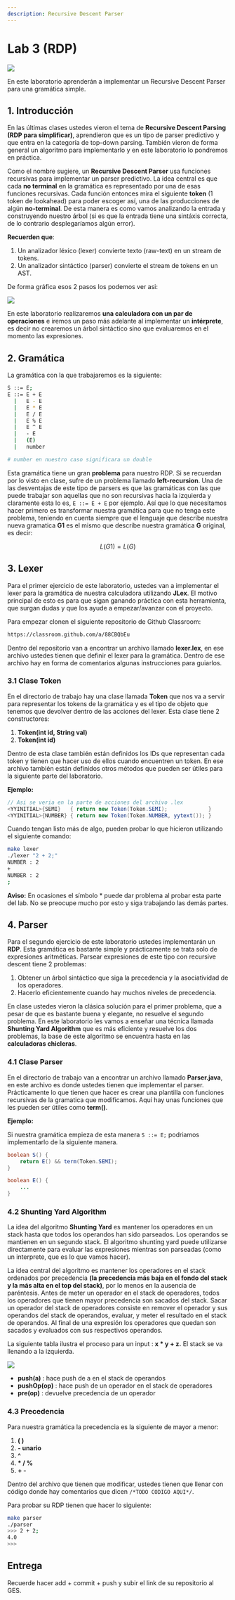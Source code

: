 ```yaml
---
description: Recursive Descent Parser
---
```


# Lab 3 \(RDP\)

![](/img/rdp.gif)

En este laboratorio aprenderán a implementar un Recursive Descent Parser para una gramática simple.

## 1. Introducción

En las últimas clases ustedes vieron el tema de **Recursive Descent Parsing \(RDP para simplificar\)**, aprendieron que es un tipo de parser predictivo y que entra en la categoría de top-down parsing. También vieron de forma general un algoritmo para implementarlo y en este laboratorio lo pondremos en práctica.

Como el nombre sugiere, un **Recursive Descent Parser** usa funciones recursivas para implementar un parser predictivo. La idea central es que cada **no terminal** en la gramática es representado por una de esas funciones recursivas. Cada función entonces mira el siguiente **token** \(1 token de lookahead\) para poder escoger así, una de las producciones de algún **no-terminal**. De esta manera es como vamos analizando la entrada y construyendo nuestro árbol \(si es que la entrada tiene una sintáxis correcta, de lo contrario desplegaríamos algún error\).

**Recuerden que**:

1. Un analizador léxico \(lexer\) convierte texto \(raw-text\) en un stream de tokens.
2. Un analizador sintáctico \(parser\) convierte el stream de tokens en un AST.

De forma gráfica esos 2 pasos los podemos ver asi:

![](/img/lexerparser.png)

En este laboratorio realizaremos **una calculadora con un par de operaciones** e iremos un paso más adelante al implementar un **intérprete**, es decir no crearemos un árbol sintáctico sino que evaluaremos en el momento las expresiones.

## 2. Gramática

La gramática con la que trabajaremos es la siguiente:

```bash
S ::= E;
E ::= E + E
  |   E - E
  |   E * E
  |   E / E
  |   E % E
  |   E ^ E
  |   - E
  |   (E)
  |   number

# number en nuestro caso significara un double
```

Esta gramática tiene un gran **problema** para nuestro RDP. Si se recuerdan por lo visto en clase, sufre de un problema llamado **left-recursion**. Una de las desventajas de este tipo de parsers es que las gramáticas con las que puede trabajar son aquellas que no son recursivas hacia la izquierda y claramente esta lo es, `E ::= E + E` por ejemplo. Así que lo que necesitamos hacer primero es transformar nuestra gramática para que no tenga este problema, teniendo en cuenta siempre que el lenguaje que describe nuestra nueva gramatica **G1** es el mismo que describe nuestra gramática **G** original, es decir:

$$L(G1) = L(G)$$

## 3. Lexer

Para el primer ejercicio de este laboratorio, ustedes van a implementar el lexer para la gramática de nuestra calculadora utilizando **JLex**. El motivo principal de esto es para que sigan ganando práctica con esta herramienta, que surgan dudas y que los ayude a empezar/avanzar con el proyecto.

Para empezar clonen el siguiente repositorio de Github Classroom:

```bash
https://classroom.github.com/a/88CBQbEu
```

Dentro del repositorio van a encontrar un archivo llamado **lexer.lex**, en ese archivo ustedes tienen que definir el lexer para la gramática. Dentro de ese archivo hay en forma de comentarios algunas instrucciones para guiarlos.

### 3.1 Clase Token

En el directorio de trabajo hay una clase llamada **Token** que nos va a servir para representar los tokens de la gramática y es el tipo de objeto que tenemos que devolver dentro de las acciones del lexer. Esta clase tiene 2 constructores:

1. **Token\(int id, String val\)**
2. **Token\(int id\)**

Dentro de esta clase también están definidos los IDs que representan cada token y tienen que hacer uso de ellos cuando encuentren un token. En ese archivo también están definidos otros métodos que pueden ser útiles para la siguiente parte del laboratorio.

**Ejemplo:**

```java
// Asi se veria en la parte de acciones del archivo .lex
<YYINITIAL>{SEMI}   { return new Token(Token.SEMI);             }
<YYINITIAL>{NUMBER} { return new Token(Token.NUMBER, yytext()); }
```

Cuando tengan listo más de algo, pueden probar lo que hicieron utilizando el siguiente comando:

```bash
make lexer
./lexer "2 + 2;"
NUMBER : 2
+
NUMBER : 2
;
```

**Aviso:** En ocasiones el símbolo * puede dar problema al probar esta parte del lab. No se preocupe mucho por esto y siga trabajando las demás partes.

## 4. Parser

Para el segundo ejercicio de este laboratorio ustedes implementarán un **RDP**. Esta gramática es bastante simple y prácticamente se trata solo de expresiones aritméticas. Parsear expresiones de este tipo con recursive descent tiene 2 problemas:

1. Obtener un árbol sintáctico que siga la precedencia y la asociatividad de los operadores.
2. Hacerlo eficientemente cuando hay muchos niveles de precedencia.

En clase ustedes vieron la clásica solución para el primer problema, que a pesar de que es bastante buena y elegante, no resuelve el segundo problema. En este laboratorio les vamos a enseñar una técnica llamada **Shunting Yard Algorithm** que es más eficiente y resuelve los dos problemas, la base de este algoritmo se encuentra hasta en las **calculadoras chicleras**.

### 4.1 Clase Parser

En el directorio de trabajo van a encontrar un archivo llamado **Parser.java**, en este archivo es donde ustedes tienen que implementar el parser. Prácticamente lo que tienen que hacer es crear una plantilla con funciones recursivas de la gramatica que modificamos. Aquí hay unas funciones que les pueden ser útiles como **term()**.

**Ejemplo:**

Si nuestra gramática empieza de esta manera `S ::= E;` podriamos implementarlo de la siguiente manera.

```java
boolean S() {
    return E() && term(Token.SEMI);
}

boolean E() {
    ...
}
```

### 4.2 Shunting Yard Algorithm

La idea del algoritmo **Shunting Yard** es mantener los operadores en un stack hasta que todos los operandos han sido parseados. Los operandos se mantienen en un segundo stack. El algoritmo shunting yard puede utilizarse directamente para evaluar las expresiones mientras son parseadas \(como un interprete, que es lo que vamos hacer\).

La idea central del algoritmo es mantener los operadores en el stack ordenados por precedencia **\(la precedencia más baja en el fondo del stack y la más alta en el top del stack\)**, por lo menos en la ausencia de paréntesis. Antes de meter un operador en el stack de operadores, todos los operadores que tienen mayor precedencia son sacados del stack. Sacar un operador del stack de operadores consiste en remover el operador y sus operandos del stack de operandos, evaluar, y meter el resultado en el stack de operandos. Al final de una expresión los operadores que quedan son sacados y evaluados con sus respectivos operandos.

La siguiente tabla ilustra el proceso para un input : **x \* y + z.** El stack se va llenando a la izquierda.

![](/img/shuntingyard.png)

* **push\(a\)**    : hace push de a en el stack de operandos
* **pushOp\(op\)** : hace push de un operador en el stack de operadores
* **pre\(op\)**    : devuelve precedencia de un operador

### 4.3 Precedencia

Para nuestra gramática la precedencia es la siguiente de mayor a menor:

1. **( )**
2. **- unario**
3. **^**
4. **\* / %**
5. **+ -**

Dentro del archivo que tienen que modificar, ustedes tienen que llenar con código donde hay comentarios que dicen `/*TODO CODIGO AQUI*/`.

Para probar su RDP tienen que hacer lo siguiente:

```bash
make parser
./parser
>>> 2 + 2;
4.0
>>>
```

## Entrega

Recuerde hacer add + commit + push y subir el link de su repositorio al GES.
